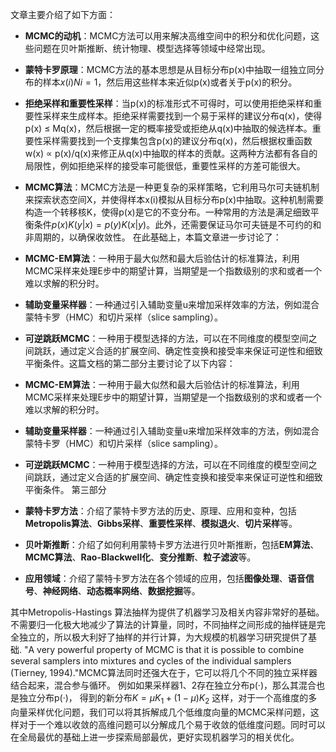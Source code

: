 <!--
 * @Author: loyunemo 3210100968@zju.edu.cn
 * @Date: 2023-11-22 02:33:33
 * @LastEditors: loyunemo 3210100968@zju.edu.cn
 * @LastEditTime: 2023-11-22 14:05:51
 * @FilePath: \Hw7\Hw7.md
 * @Description: 这是默认设置,请设置`customMade`, 打开koroFileHeader查看配置 进行设置: https://github.com/OBKoro1/koro1FileHeader/wiki/%E9%85%8D%E7%BD%AE
-->
文章主要介绍了如下方面：

- **MCMC的动机**：MCMC方法可以用来解决高维空间中的积分和优化问题，这些问题在贝叶斯推断、统计物理、模型选择等领域中经常出现。
- **蒙特卡罗原理**：MCMC方法的基本思想是从目标分布p(x)中抽取一组独立同分布的样本${x(i)
}N
 i=1$，然后用这些样本来近似p(x)或者关于p(x)的积分。
- **拒绝采样和重要性采样**：当p(x)的标准形式不可得时，可以使用拒绝采样和重要性采样来生成样本。拒绝采样需要找到一个易于采样的建议分布q(x)，使得p(x) ≤ Mq(x)，然后根据一定的概率接受或拒绝从q(x)中抽取的候选样本。重要性采样需要找到一个支撑集包含p(x)的建议分布q(x)，然后根据权重函数w(x) ∝ p(x)/q(x)来修正从q(x)中抽取的样本的贡献。这两种方法都有各自的局限性，例如拒绝采样的接受率可能很低，重要性采样的方差可能很大。
- **MCMC算法**：MCMC方法是一种更复杂的采样策略，它利用马尔可夫链机制来探索状态空间X，并使得样本x(i)模拟从目标分布p(x)中抽取。这种机制需要构造一个转移核K，使得p(x)是它的不变分布。一种常用的方法是满足细致平衡条件$p(x)K(y 	 | x) = p(y 	)K(x | y 	)$。此外，还需要保证马尔可夫链是不可约的和非周期的，以确保收敛性。
在此基础上，本篇文章进一步讨论了：

- **MCMC-EM算法**：一种用于最大似然和最大后验估计的标准算法，利用MCMC采样来处理E步中的期望计算，当期望是一个指数级别的求和或者一个难以求解的积分时。
- **辅助变量采样器**：一种通过引入辅助变量u来增加采样效率的方法，例如混合蒙特卡罗（HMC）和切片采样（slice sampling）。
- **可逆跳跃MCMC**：一种用于模型选择的方法，可以在不同维度的模型空间之间跳跃，通过定义合适的扩展空间、确定性变换和接受率来保证可逆性和细致平衡条件。这篇文档的第二部分主要讨论了以下内容：

- **MCMC-EM算法**：一种用于最大似然和最大后验估计的标准算法，利用MCMC采样来处理E步中的期望计算，当期望是一个指数级别的求和或者一个难以求解的积分时。
- **辅助变量采样器**：一种通过引入辅助变量u来增加采样效率的方法，例如混合蒙特卡罗（HMC）和切片采样（slice sampling）。
- **可逆跳跃MCMC**：一种用于模型选择的方法，可以在不同维度的模型空间之间跳跃，通过定义合适的扩展空间、确定性变换和接受率来保证可逆性和细致平衡条件。
第三部分

- **蒙特卡罗方法**：介绍了蒙特卡罗方法的历史、原理、应用和变种，包括**Metropolis算法**、**Gibbs采样**、**重要性采样**、**模拟退火**、**切片采样**等。
- **贝叶斯推断**：介绍了如何利用蒙特卡罗方法进行贝叶斯推断，包括**EM算法**、**MCMC算法**、**Rao-Blackwell化**、**变分推断**、**粒子滤波**等。
- **应用领域**：介绍了蒙特卡罗方法在各个领域的应用，包括**图像处理**、**语音信号**、**神经网络**、**动态概率网络**、**数据挖掘**等。
  
其中Metropolis-Hastings 算法抽样为提供了机器学习及相关内容非常好的基础。不需要归一化极大地减少了算法的计算量，同时，不同抽样之间形成的抽样链是完全独立的，所以极大利好了抽样的并行计算，为大规模的机器学习研究提供了基础.
"A very powerful property of MCMC is that it is possible to combine several samplers into
mixtures and cycles of the individual samplers (Tierney, 1994)."MCMC算法同时还强大在于，它可以将几个不同的独立采样器结合起来，混合参与循环。
例如如果采样器1、2存在独立分布p(·)，那么其混合也是独立分布p(·)，
得到的新分布$K= \mu K_1+(1-\mu)K_2$
这样，对于一个高维度的多向量采样优化问题，我们可以将其拆解成几个低维度向量的MCMC采样问题，这样对于一个难以收敛的高维问题可以分解成几个易于收敛的低维度问题。同时可以在全局最优的基础上进一步探索局部最优，更好实现机器学习的相关优化。